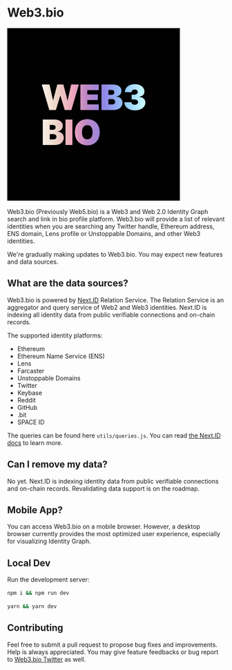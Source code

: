 # Web3.bio

![](./public/logo-web3bio.png)

Web3.bio (Previously Web5.bio) is a Web3 and Web 2.0 Identity Graph search and link in bio profile platform. Web3.bio will provide a list of relevant identities when you are searching any Twitter handle, Ethereum address, ENS domain, Lens profile or Unstoppable Domains, and other Web3 identities.

We're gradually making updates to Web3.bio. You may expect new features and data sources.

## What are the data sources?

Web3.bio is powered by [Next.ID](https://next.id) Relation Service. The Relation Service is an aggregator and query service of Web2 and Web3 identities. Next.ID is indexing all identity data from public verifiable connections and on-chain records.

The supported identity platforms:

- Ethereum
- Ethereum Name Service (ENS)
- Lens
- Farcaster
- Unstoppable Domains
- Twitter
- Keybase
- Reddit
- GitHub
- .bit
- SPACE ID

The queries can be found here `utils/queries.js`. You can read [the Next.ID docs](https://docs.next.id/?utm_source=web3bio) to learn more.

## Can I remove my data?

No yet. Next.ID is indexing identity data from public verifiable connections and on-chain records. Revalidating data support is on the roadmap.

## Mobile App?

You can access Web3.bio on a mobile browser. However, a desktop browser currently provides the most optimized user experience, especially for visualizing Identity Graph.

## Local Dev

Run the development server:

```bash
npm i && npm run dev
```
```bash
yarn && yarn dev
```

## Contributing

Feel free to submit a pull request to propose bug fixes and improvements. Help is always appreciated. You may give feature feedbacks or bug report to [Web3.bio Twitter](https://twitter.com/web3bio) as well. 